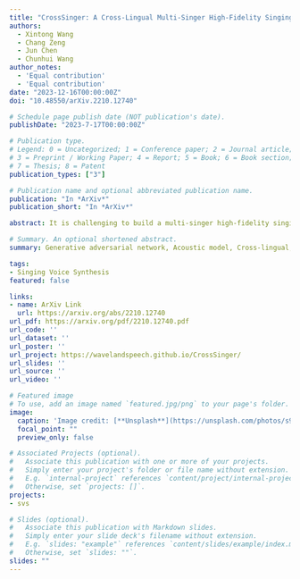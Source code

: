 ```yaml
---
title: "CrossSinger: A Cross-Lingual Multi-Singer High-Fidelity Singing Voice Synthesizer Trained on Monolingual Singers"
authors:
  - Xintong Wang
  - Chang Zeng
  - Jun Chen
  - Chunhui Wang
author_notes:
  - 'Equal contribution'
  - 'Equal contribution'
date: "2023-12-16T00:00:00Z"
doi: "10.48550/arXiv.2210.12740"

# Schedule page publish date (NOT publication's date).
publishDate: "2023-7-17T00:00:00Z"

# Publication type.
# Legend: 0 = Uncategorized; 1 = Conference paper; 2 = Journal article;
# 3 = Preprint / Working Paper; 4 = Report; 5 = Book; 6 = Book section;
# 7 = Thesis; 8 = Patent
publication_types: ["3"]

# Publication name and optional abbreviated publication name.
publication: "In *ArXiv*"
publication_short: "In *ArXiv*"

abstract: It is challenging to build a multi-singer high-fidelity singing voice synthesis system with cross-lingual ability by only using monolingual singers in the training stage. In this paper, we propose CrossSinger, which is a cross-lingual singing voice synthesizer based on Xiaoicesing2. Specifically, we utilize International Phonetic Alphabet to unify the representation for all languages of the training data. Moreover, we leverage conditional layer normalization to incorporate the language information into the model for better pronunciation when singers meet unseen languages. Additionally, gradient reversal layer (GRL) is utilized to remove singer biases included in lyrics since all singers are monolingual, which indicates singer's identity is implicitly associated with the text. The experiment is conducted on a combination of three singing voice datasets containing Japanese Kiritan dataset, English NUS-48E dataset, and one internal Chinese dataset. The result shows CrossSinger can synthesize high-fidelity songs for various singers with cross-lingual ability, including code-switch cases.

# Summary. An optional shortened abstract.
summary: Generative adversarial network, Acoustic model, Cross-lingual, Multi-singer, Singing Voice Synthesis.

tags:
- Singing Voice Synthesis
featured: false

links:
- name: ArXiv Link
  url: https://arxiv.org/abs/2210.12740
url_pdf: https://arxiv.org/pdf/2210.12740.pdf
url_code: ''
url_dataset: ''
url_poster: ''
url_project: https://wavelandspeech.github.io/CrossSinger/
url_slides: ''
url_source: ''
url_video: ''

# Featured image
# To use, add an image named `featured.jpg/png` to your page's folder. 
image:
  caption: 'Image credit: [**Unsplash**](https://unsplash.com/photos/s9CC2SKySJM)'
  focal_point: ""
  preview_only: false

# Associated Projects (optional).
#   Associate this publication with one or more of your projects.
#   Simply enter your project's folder or file name without extension.
#   E.g. `internal-project` references `content/project/internal-project/index.md`.
#   Otherwise, set `projects: []`.
projects:
- svs

# Slides (optional).
#   Associate this publication with Markdown slides.
#   Simply enter your slide deck's filename without extension.
#   E.g. `slides: "example"` references `content/slides/example/index.md`.
#   Otherwise, set `slides: ""`.
slides: ""
---
```


<!-- {{% callout note %}}
Click the _Cite_ button above to demo the feature to enable visitors to import publication metadata into their reference management software.
{{% /callout %}} -->

<!-- Supplementary notes can be added here, including [code, math, and images](https://wowchemy.com/docs/writing-markdown-latex/). -->
